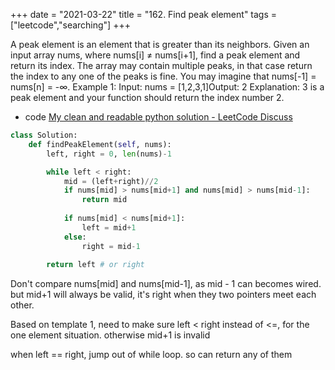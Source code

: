+++
date = "2021-03-22"
title = "162. Find peak element"
tags = ["leetcode","searching"]
+++


A peak element is an element that is greater than its neighbors.
Given an input array nums, where nums[i] ≠ nums[i+1], find a peak element and return its index.
The array may contain multiple peaks, in that case return the index to any one of the peaks is fine.
You may imagine that nums[-1] = nums[n] = -∞.
Example 1:
Input: nums = [1,2,3,1]Output: 2 Explanation: 3 is a peak element and your function should return the index number 2.

- code  [My clean and readable python solution - LeetCode Discuss](https://leetcode.com/problems/find-peak-element/discuss/50259)

```py
class Solution:
    def findPeakElement(self, nums):
        left, right = 0, len(nums)-1

        while left < right:
            mid = (left+right)//2
            if nums[mid] > nums[mid+1] and nums[mid] > nums[mid-1]:
                return mid
                
            if nums[mid] < nums[mid+1]:
                left = mid+1
            else:
                right = mid-1
               
        return left # or right

```
Don't compare nums[mid] and nums[mid-1], as mid - 1  can becomes wired. but mid+1 will always be valid, it's right when they two pointers meet each other.

Based on template 1, need to make sure left < right instead of <=, for the one element situation. otherwise mid+1 is invalid

when left == right, jump out of while loop. so can return any of them
